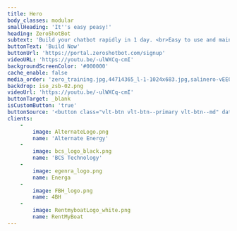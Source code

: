 ```yaml
---
title: Hero
body_classes: modular
smallHeading: 'It''s easy peasy!'
heading: ZeroShotBot
subtext: 'Build your chatbot rapidly in 1 day. <br>Easy to use and maintain. No coding required.'
buttonText: 'Build Now'
buttonUrl: 'https://portal.zeroshotbot.com/signup'
videoURL: 'https://youtu.be/-ulWXCq-cmI'
backgroundScreenColor: '#000000'
cache_enable: false
media_order: 'zero_training.jpg,44714365_l-1-1024x683.jpg,salinero-vEE00Hx5d0Q.jpg,op-background-tech-1.jpg,paul-frenzel-MnHQMzC6n-o-unsplash.jpg,Ai Inteligence.png,Virtual Assistant.png,AlternateLogo.png,FBH_logo.png,myca_black.png,RentmyboatLogo_white.png,egenra_logo.png,bcs_logo_black.png,iso_zsb-01.png,iso_zsb-02.png'
backdrop: iso_zsb-02.png
videoUrl: 'https://youtu.be/-ulWXCq-cmI'
buttonTarget: _blank
isCustomButton: 'true'
buttonSource: '<button class="vlt-btn vlt-btn--primary vlt-btn--md" data-tf-popup="Yze1C4qs" data-tf-iframe-props="Build Now">Build Now</button><script src="//embed.typeform.com/next/embed.js"></script>'
clients:
    -
        image: AlternateLogo.png
        name: 'Alternate Energy'
    -
        image: bcs_logo_black.png
        name: 'BCS Technology'
    -
        image: egenra_logo.png
        name: Energa
    -
        image: FBH_logo.png
        name: 4BH
    -
        image: RentmyboatLogo_white.png
        name: RentMyBoat
---
```


